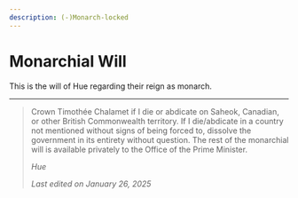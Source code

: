 ```yaml
---
description: (-)Monarch-locked
---
```


# Monarchial Will

This is the will of Hue regarding their reign as monarch.

***

> Crown Timothée Chalamet if I die or abdicate on Saheok, Canadian, or other British Commonwealth territory. If I die/abdicate in a country not mentioned without signs of being forced to, dissolve the government in its entirety without question. The rest of the monarchial will is available privately to the Office of the Prime Minister.
>
> _Hue_
>
> _Last edited on January 26, 2025_
